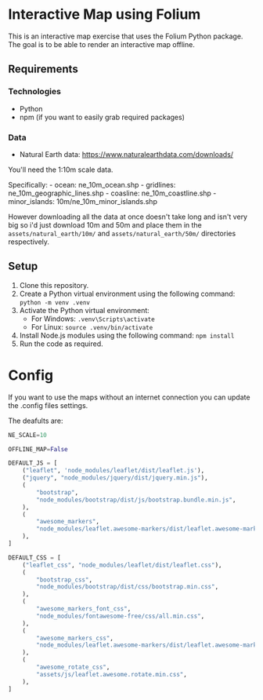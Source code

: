 # Interactive Map using Folium

This is an interactive map exercise that uses the Folium Python package. The goal is to be able to render an interactive map offline.

## Requirements

### Technologies

- Python
- npm (if you want to easily grab required packages)

### Data

- Natural Earth data: https://www.naturalearthdata.com/downloads/

You'll need the 1:10m scale data.  

Specifically:
            - ocean: ne_10m_ocean.shp
            - gridlines: ne_10m_geographic_lines.shp
            - coasline: ne_10m_coastline.shp
            - minor_islands: 10m/ne_10m_minor_islands.shp

However downloading all the data at once doesn't take long and isn't very big so i'd just download 10m and 50m and place them in the `assets/natural_earth/10m/`  and `assets/natural_earth/50m/` directories respectively.  


## Setup

1. Clone this repository.
2. Create a Python virtual environment using the following command: `python -m venv .venv`
3. Activate the Python virtual environment:
    - For Windows: `.venv\Scripts\activate`
    - For Linux: `source .venv/bin/activate`
4. Install Node.js modules using the following command: `npm install`
6. Run the code as required.

# Config
If you want to use the maps without an internet connection you can update the .config files settings.   
  
The deafults are:
```python
NE_SCALE=10
```
```python
OFFLINE_MAP=False
```
```python
DEFAULT_JS = [
    ("leaflet", 'node_modules/leaflet/dist/leaflet.js'),
    ("jquery", "node_modules/jquery/dist/jquery.min.js"),
    (
        "bootstrap",
        "node_modules/bootstrap/dist/js/bootstrap.bundle.min.js",
    ),
    (
        "awesome_markers",
        "node_modules/leaflet.awesome-markers/dist/leaflet.awesome-markers.min.js",
    ), 
]
```
```python
DEFAULT_CSS = [
    ("leaflet_css", "node_modules/leaflet/dist/leaflet.css"),
    (
        "bootstrap_css",
        "node_modules/bootstrap/dist/css/bootstrap.min.css",
    ),
    (
        "awesome_markers_font_css",
        "node_modules/fontawesome-free/css/all.min.css",
    ), 
    (
        "awesome_markers_css",
        "node_modules/leaflet.awesome-markers/dist/leaflet.awesome-markers.css",
    ),  
    (
        "awesome_rotate_css",
        "assets/js/leaflet.awesome.rotate.min.css",
    ), 
]
```
